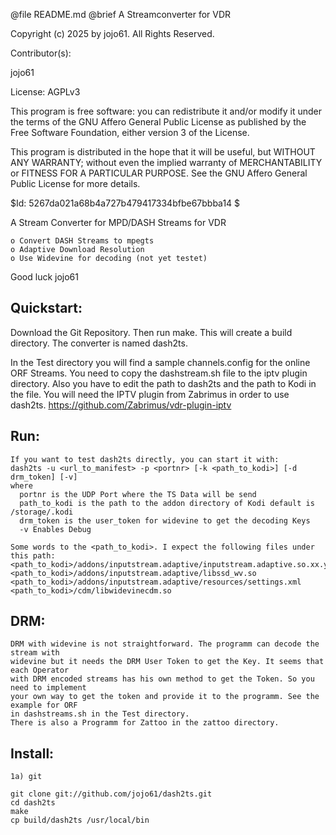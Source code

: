 @file README.md		@brief A Streamconverter for VDR

Copyright (c) 2025 by jojo61.  All Rights Reserved.

Contributor(s):

jojo61

License: AGPLv3

This program is free software: you can redistribute it and/or modify
it under the terms of the GNU Affero General Public License as
published by the Free Software Foundation, either version 3 of the
License.

This program is distributed in the hope that it will be useful,
but WITHOUT ANY WARRANTY; without even the implied warranty of
MERCHANTABILITY or FITNESS FOR A PARTICULAR PURPOSE.  See the
GNU Affero General Public License for more details.

$Id: 5267da021a68b4a727b479417334bfbe67bbba14 $

A Stream Converter for MPD/DASH Streams for VDR 

    o Convert DASH Streams to mpegts 
    o Adaptive Download Resolution
    o Use Widevine for decoding (not yet testet)




Good luck
jojo61

Quickstart:
-----------


Download the Git Repository. Then run make. This will create a build directory.
The converter is named dash2ts. 

In the Test directory you will find a sample channels.config for the online ORF Streams.
You need to copy the dashstream.sh file to the iptv plugin directory. Also you have
to edit the path to dash2ts and the path to Kodi in the file.
You will need the IPTV plugin from Zabrimus in order to use dash2ts.
https://github.com/Zabrimus/vdr-plugin-iptv


Run:
----
	If you want to test dash2ts directly, you can start it with:
	dash2ts -u <url_to_manifest> -p <portnr> [-k <path_to_kodi>] [-d drm_token] [-v]
	where
	  portnr is the UDP Port where the TS Data will be send
	  path_to_kodi is the path to the addon directory of Kodi default is /storage/.kodi
	  drm_token is the user_token for widevine to get the decoding Keys
	  -v Enables Debug 

	Some words to the <path_to_kodi>. I expect the following files under this path:
	<path_to_kodi>/addons/inputstream.adaptive/inputstream.adaptive.so.xx.yy.zz 
	<path_to_kodi>/addons/inputstream.adaptive/libssd_wv.so
	<path_to_kodi>/addons/inputstream.adaptive/resources/settings.xml
	<path_to_kodi>/cdm/libwidevinecdm.so


DRM:
----
	DRM with widevine is not straightforward. The programm can decode the stream with
	widevine but it needs the DRM User Token to get the Key. It seems that each Operator 
	with DRM encoded streams has his own method to get the Token. So you need to implement 
	your own way to get the token and provide it to the programm. See the example for ORF 
	in dashstreams.sh in the Test directory.
	There is also a Programm for Zattoo in the zattoo directory.


Install:
--------
	1a) git

	git clone git://github.com/jojo61/dash2ts.git
	cd dash2ts
	make
	cp build/dash2ts /usr/local/bin


	
